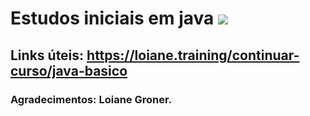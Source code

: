 # Estudos iniciais em java ![](https://www.celsonunes.com.br/wp-content/uploads/2018/05/java-logo.png)

## Links úteis: <https://loiane.training/continuar-curso/java-basico>

### Agradecimentos: Loiane Groner.

